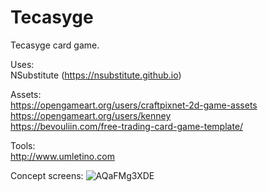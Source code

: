 # Tecasyge
Tecasyge card game.

Uses:<br>
NSubstitute (https://nsubstitute.github.io)

Assets:<br>
https://opengameart.org/users/craftpixnet-2d-game-assets<br>
https://opengameart.org/users/kenney<br>
https://bevouliin.com/free-trading-card-game-template/<br>

Tools:<br>
http://www.umletino.com<br>

Concept screens:
![AQaFMg3XDE](https://user-images.githubusercontent.com/80823913/189990660-6c3254c1-2818-4d22-ac55-75b5e3196f9e.gif)
